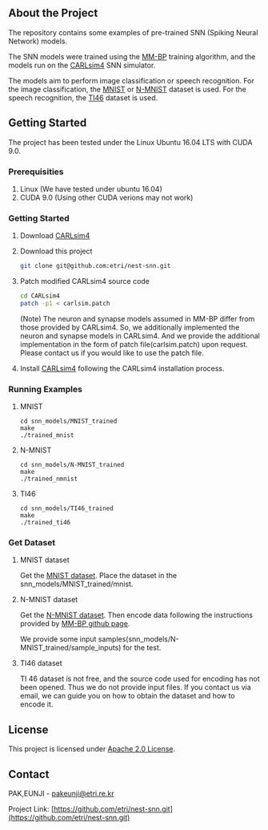 ## About the Project

The repository contains some examples of pre-trained SNN (Spiking Neural Network) models. 

The SNN models were trained using the [MM-BP](https://github.com/jinyyy666/mm-bp-snn) training algorithm, and the models run on the [CARLsim4](https://github.com/UCI-CARL/CARLsim4) SNN simulator. 

The models aim to perform image classification or speech recognition. For the image classification, the [MNIST](http://yann.lecun.com/exdb/mnist/) or [N-MNIST](http://www.garrickorchard.com/datasets/n-mnist) dataset is used. For the speech recognition, the [TI46](https://catalog.ldc.upenn.edu/LDC93S9) dataset is used.

## Getting Started

The project has been tested under the Linux Ubuntu 16.04 LTS with CUDA 9.0.

### Prerequisities

1. Linux (We have tested under ubuntu 16.04)
2. CUDA 9.0 (Using other CUDA verions may not work)

### Getting Started

1. Download [CARLsim4](https://github.com/UCI-CARL/CARLsim4)

2. Download this project
    ```sh
    git clone git@github.com:etri/nest-snn.git
    ```
3. Patch modified CARLsim4 source code
    ```sh
    cd CARLsim4
    patch -p1 < carlsim.patch
    ```
    (Note) The neuron and synapse models assumed in MM-BP differ from those provided by CARLsim4. 
    So, we additionally implemented the neuron and synapse models in CARLsim4. 
    And we provide the additional implementation in the form of patch file(carlsim.patch) upon request.
    Please contact us if you would like to use the patch file.
    
4. Install [CARLsim4](https://github.com/UCI-CARL/CARLsim4) following the CARLsim4 installation process.
    
### Running Examples 

1. MNIST
    ```
    cd snn_models/MNIST_trained
    make
    ./trained_mnist 
    ```
2. N-MNIST
    ```
    cd snn_models/N-MNIST_trained
    make
    ./trained_nmnist 
    ```
3. TI46
    ```
    cd snn_models/TI46_trained
    make
    ./trained_ti46
    ```

### Get Dataset
1. MNIST dataset 

    Get the [MNIST dataset](http://yann.lecun.com/exdb/mnist). 
    Place the dataset in the snn_models/MNIST_trained/mnist.
    
2. N-MNIST dataset

    Get the [N-MNIST dataset](http://www.garrickorchard.com/datasets/n-mnist).
    Then encode data following the instructions provided by [MM-BP github page](https://github.com/jinyyy666/mm-bp-snn).
    
    We provide some input samples(snn_models/N-MNIST_trained/sample_inputs) for the test. 
3. TI46 dataset

    TI 46 dataset is not free, and the source code used for encoding has not been opened.
    Thus we do not provide input files. If you contact us via email, we can guide you on how to obtain the dataset and how to encode it.
    
<!-- LICENSE -->
## License
This project is licensed under [Apache 2.0 License](LICENSE).

<!-- CONTACT -->
## Contact
PAK,EUNJI - pakeunji@etri.re.kr

Project Link: [https://github.com/etri/nest-snn.git](https://github.com/etri/nest-snn.git)



